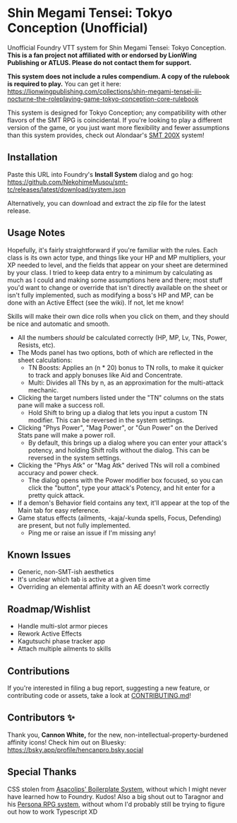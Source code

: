 # Shin Megami Tensei: Tokyo Conception (Unofficial)

Unofficial Foundry VTT system for Shin Megami Tensei: Tokyo Conception. **This is a fan project not affiliated with or endorsed by LionWing Publishing or ATLUS. Please do not contact them for support.**

**This system does not include a rules compendium. A copy of the rulebook is required to play.** You can get it here: <https://lionwingpublishing.com/collections/shin-megami-tensei-iii-nocturne-the-roleplaying-game-tokyo-conception-core-rulebook>

This system is designed for Tokyo Conception; any compatibility with other flavors of the SMT RPG is coincidental. If you're looking to play a different version of the game, or you just want more flexibility and fewer assumptions than this system provides, check out Alondaar's [SMT 200X](https://github.com/Alondaar/smt-200x) system!

## Installation

Paste this URL into Foundry's **Install System** dialog and go hog: <https://github.com/NekohimeMusou/smt-tc/releases/latest/download/system.json>

Alternatively, you can download and extract the zip file for the latest release.

## Usage Notes

Hopefully, it's fairly straightforward if you're familiar with the rules. Each class is its own actor type, and things like your HP and MP multipliers, your XP needed to level, and the fields that appear on your sheet are determined by your class. I tried to keep data entry to a minimum by calculating as much as I could and making some assumptions here and there; most stuff you'd want to change or override that isn't directly available on the sheet or isn't fully implemented, such as modifying a boss's HP and MP, can be done with an Active Effect (see the wiki). If not, let me know!

Skills will make their own dice rolls when you click on them, and they should be nice and automatic and smooth.

- All the numbers *should* be calculated correctly (HP, MP, Lv, TNs, Power, Resists, etc).
- The Mods panel has two options, both of which are reflected in the sheet calculations:
  - TN Boosts: Applies an (n \* 20) bonus to TN rolls, to make it quicker to track and apply bonuses like Aid and Concentrate.
  - Multi: Divides all TNs by n, as an approximation for the multi-attack mechanic.
- Clicking the target numbers listed under the "TN" columns on the stats pane will make a success roll.
  - Hold Shift to bring up a dialog that lets you input a custom TN modifier. This can be reversed in the system settings.
- Clicking "Phys Power", "Mag Power", or "Gun Power" on the Derived Stats pane will make a power roll.
  - By default, this brings up a dialog where you can enter your attack's potency, and holding Shift rolls without the dialog. This can be reversed in the system settings.
- Clicking the "Phys Atk" or "Mag Atk" derived TNs will roll a combined accuracy and power check.
  - The dialog opens with the Power modifier box focused, so you can click the "button", type your attack's Potency, and hit enter for a pretty quick attack.
- If a demon's Behavior field contains any text, it'll appear at the top of the Main tab for easy reference.
- Game status effects (ailments, -kaja/-kunda spells, Focus, Defending) are present, but not fully implemented.
  - Ping me or raise an issue if I'm missing any!

## Known Issues

- Generic, non-SMT-ish aesthetics
- It's unclear which tab is active at a given time
- Overriding an elemental affinity with an AE doesn't work correctly

## Roadmap/Wishlist

- Handle multi-slot armor pieces
- Rework Active Effects
- Kagutsuchi phase tracker app
- Attach multiple ailments to skills

## Contributions

If you're interested in filing a bug report, suggesting a new feature, or contributing code or assets, take a look at [CONTRIBUTING.md](https://github.com/NekohimeMusou/smt-tc/blob/main/CONTRIBUTING.md)!

## Contributors ✨

Thank you, **Cannon White,** for the new, non-intellectual-property-burdened affinity icons! Check him out on Bluesky: <https://bsky.app/profile/hencanpro.bsky.social>

## Special Thanks

CSS stolen from [Asacolips' Boilerplate System](https://github.com/asacolips-projects/boilerplate), without which I might never have learned how to Foundry. Kudos!
Also a big shout out to Taragnor and his [Persona RPG system](https://github.com/taragnor/persona), without whom I'd probably still be trying to figure out how to work Typescript XD
